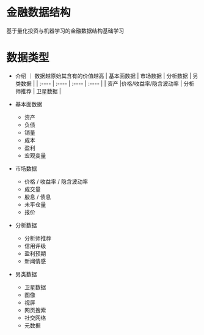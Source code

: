 # 金融数据结构

基于量化投资与机器学习的金融数据结构基础学习


# 数据类型

- 介绍 ｜ 数据越原始其含有的价值越高
| 基本面数据 | 市场数据 | 分析数据 | 另类数据 |
| :---- | :---- | :---- | :---- |
| 资产 |价格/收益率/隐含波动率 | 分析师推荐 | 卫星数据 |


- 基本面数据
    - 资产
    - 负债
    - 销量
    - 成本
    - 盈利
    - 宏观变量
- 市场数据
    - 价格 / 收益率 / 隐含波动率
    - 成交量
    - 股息 / 债息
    - 未平仓量
    - 报价
- 分析数据
    - 分析师推荐
    - 信用评级
    - 盈利预期
    - 新闻情感
- 另类数据
    - 卫星数据
    - 图像
    - 视屏
    - 网页搜索
    - 社交网络
    - 元数据